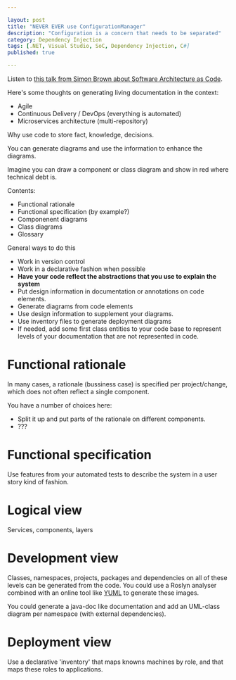 ```yaml
---

layout: post
title: "NEVER EVER use ConfigurationManager"
description: "Configuration is a concern that needs to be separated"
category: Dependency Injection
tags: [.NET, Visual Studio, SoC, Dependency Injection, C#]
published: true

---
```


Listen to [this talk from Simon Brown about Software Architecture as Code](https://www.youtube.com/watch?v=W2hagw1VhhI).

Here's some thoughts on generating living documentation in the context: 
* Agile
* Continuous Delivery / DevOps (everything is automated) 
* Microservices architecture (multi-repository)  

Why use code to store fact, knowledge, decisions. 

You can generate diagrams and use the information to enhance the diagrams. 

Imagine you can draw a component or class diagram and show in red where technical debt is.

Contents:

* Functional rationale
* Functional specification (by example?)
* Componenent diagrams
* Class diagrams
* Glossary

General ways to do this

* Work in version control
* Work in a declarative fashion when possible
* **Have your code reflect the abstractions that you use to explain the system** 
* Put design information in documentation or annotations on code elements.
* Generate diagrams from code elements
* Use design information to supplement your diagrams.
* Use inventory files to generate deployment diagrams
* If needed, add some first class entities to your code base to represent levels of your documentation that are not represented in code. 

# Functional rationale

In many cases, a rationale (bussiness case) is specified per project/change, which does not often reflect a single component. 

You have a number of choices here:

* Split it up and put parts of the rationale on different components.
* ???


# Functional specification

Use features from your automated tests to describe the system in a user story kind of fashion. 

# Logical view

Services, components, layers

# Development view

Classes, namespaces, projects, packages and dependencies on all of these levels can be generated from the code. You could use a Roslyn analyser combined with an online tool like [YUML](http://yuml.me) to generate these images.

You could generate a java-doc like documentation and add an UML-class diagram per namespace (with external dependencies).

# Deployment view

Use a declarative 'inventory' that maps knowns machines by role, and that maps these roles to applications.

